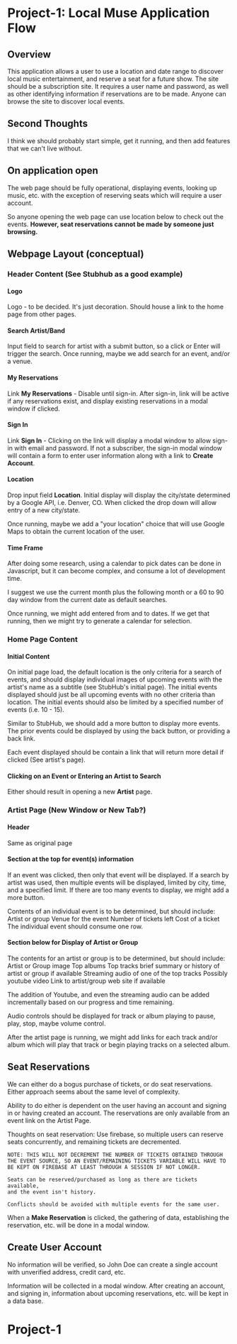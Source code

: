 # Project-1: Local Muse Application Flow

## Overview

This application allows a user to use a location and date range to discover 
local music entertainment, and reserve a seat for a future show. The site 
should be a subscription site. It requires a user name and password, as well
as other identifying information if reservations are to be made. Anyone can
browse the site to discover local events. 

## Second Thoughts

I think we should probably start simple, get it running, and then add features
that we can't live without.

## On application open

The web page should be fully operational, displaying events, looking up music, 
etc. with the exception of reserving seats which will require a user 
account. 

So anyone opening the web page can use location below to check out the events. 
**However, seat reservations cannot be made by someone just browsing.**

## Webpage Layout (conceptual)

### Header Content (See Stubhub as a good example)

#### Logo

Logo - to be decided. It's just decoration. Should house a link to the home
page from other pages.

#### Search Artist/Band

Input field to search for artist with a submit button, so a click or Enter will
trigger the search. Once running, maybe we add search for an event, and/or 
a venue.

#### My Reservations

Link **My Reservations** - Disable until sign-in. After sign-in, link will be
active if any reservations exist, and display existing reservations in a modal 
window if clicked.

#### Sign In

Link **Sign In** - Clicking on the link will display a modal window to allow
sign-in with email and password. If not a subscriber, the sign-in modal window
will contain a form to enter user information along with a link to **Create 
Account**.

#### Location

Drop input field **Location**. Initial display will display the city/state 
determined by a Google API, i.e. Denver, CO. When clicked the drop down will
allow entry of a new city/state. 

Once running, maybe we add a "your location" choice that will use Google Maps 
to obtain the current location of the user.

#### Time Frame

After doing some research, using a calendar to pick dates can be done in 
Javascript, but it can become complex, and consume a lot of development time.

I suggest we use the current month plus the following month or a 60 to 90 day 
window from the current date as default searches. 

Once running, we might add entered from and to dates. If we get that running, 
then we might try to generate a calendar for selection.

### Home Page Content

#### Initial Content

On initial page load, the default location is the only criteria for a search
of events, and should display individual images of upcoming events with the 
artist's name as a subtitle (see StubHub's initial page). The initial events 
displayed should just be all upcoming events with no other criteria than 
location. The initial events should also be limited by a specified number of 
events (i.e. 10 - 15).

Similar to StubHub, we should add a more button to display more events. The 
prior events could be displayed by using the back button, or providing a back
link.

Each event displayed should be contain a link that will return more detail if 
clicked (See artist's page).

#### Clicking on an Event or Entering an Artist to Search

Either should result in opening a new **Artist** page.

### Artist Page (New Window or New Tab?)

#### Header

Same as original page

#### Section at the top for event(s) information

If an event was clicked, then only that event will be displayed. If a search by
artist was used, then multiple events will be displayed, limited by city, time,
and a specified limit. If there are too many events to display, we might add
a more button.

Contents of an individual event is to be determined, but should include:
    Artist or group
    Venue for the event
    Number of tickets left
    Cost of a ticket
The individual event should consume one row.

#### Section below for Display of Artist or Group

The contents for an artist or group is to be determined, but should
include:
    Artist or Group image
    Top albums
    Top tracks
    brief summary or history of artist or group if available
    Streaming audio of one of the top tracks
    Possibly youtube video
    Link to artist/group web site if available

The addition of Youtube, and even the streaming audio can be added
incrementally based on our progress and time remaining.

Audio controls should be displayed for track or album playing to pause,
play, stop, maybe volume control.

After the artist page is running, we might add links for each track and/or 
album which will play that track or begin playing tracks on a selected album.

## Seat Reservations

We can either do a bogus purchase of tickets, or do seat reservations. Either
approach seems about the same level of complexity.

Ability to do either is dependent on the user having an account and signing
in or having created an account. The reservations are only available from an 
event link on the Artist Page.

Thoughts on seat reservation:
    Use firebase, so multiple users can reserve seats concurrently, and 
    remaining tickets are decremented.

    NOTE: THIS WILL NOT DECREMENT THE NUMBER OF TICKETS OBTAINED THROUGH
    THE EVENT SOURCE, SO AN EVENT/REMAINING TICKETS VARIABLE WILL HAVE TO
    BE KEPT ON FIREBASE AT LEAST THROUGH A SESSION IF NOT LONGER.

    Seats can be reserved/purchased as long as there are tickets available,
    and the event isn't history. 
    
    Conflicts should be avoided with multiple events for the same user.

When a **Make Reservation** is clicked, the gathering of data, establishing
the reservation, etc. will be done in a modal window.

## Create User Account

No information will be verified, so John Doe can create a single account with
unverified address, credit card, etc.

Information will be collected in a modal window. After creating an account,
and signing in, information about upcoming reservations, etc. will be kept in 
a data base.
# Project-1
